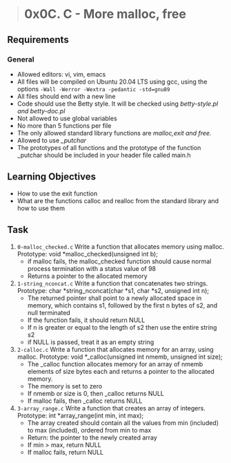 > # 0x0C. C - More malloc, free
## Requirements
### General
<ul>
<li> Allowed editors: vi, vim, emacs</li>
<li> All files will be compiled on Ubuntu 20.04 LTS using gcc, using the options <code>-Wall -Werror -Wextra -pedantic -std=gnu89</code></li>
<li> All files should end with a new line</li>
<li> Code should use the Betty style. It will be checked using <em>betty-style.pl and betty-doc.pl</em></li>
<li> Not allowed to use global variables</li>
<li> No more than 5 functions per file</li>
<li> The only allowed standard library functions are <em>malloc,exit and free.</em></li>
<li> Allowed to use <em>_putchar</em></li>
<li> The prototypes of all functions and the prototype of the function _putchar should be included in your header file called main.h</li>
</ul>

## Learning Objectives
<ul>
<li>How to use the exit function</li>
<li>What are the functions calloc and realloc from the standard library and how to use them</li>
</ul>

## Task
<ol>
<li><code>0-malloc_checked.c</code> Write a function that allocates memory using malloc.
Prototype: void *malloc_checked(unsigned int b);
<ul>
<li>if malloc fails, the malloc_checked function should cause normal process termination with a status value of 98</li>
<li>Returns a pointer to the allocated memory</li>
</ul>
</li>
<li><code>1-string_nconcat.c</code> Write a function that concatenates two strings.
Prototype: char *string_nconcat(char *s1, char *s2, unsigned int n);
<ul>
<li>The returned pointer shall point to a newly allocated space in memory, which contains s1, followed by the first n bytes of s2, and null terminated</li>
<li>If the function fails, it should return NULL</li>
<li>If n is greater or equal to the length of s2 then use the entire string s2</li>
<li>if NULL is passed, treat it as an empty string</li>
</ul>
<li><code>2-calloc.c</code> Write a function that allocates memory for an array, using malloc.
Prototype: void *_calloc(unsigned int nmemb, unsigned int size);
<ul>
<li>The _calloc function allocates memory for an array of nmemb elements of size bytes each and returns a pointer to the allocated memory.</li>
<li>The memory is set to zero</li>
<li>If nmemb or size is 0, then _calloc returns NULL</li>
<li>If malloc fails, then _calloc returns NULL</li>
</ul>
</li>
<li><code>3-array_range.c</code> Write a function that creates an array of integers.
Prototype: int *array_range(int min, int max);
<ul>
<li>The array created should contain all the values from min (included) to max (included), ordered from min to max</li>
<li>Return: the pointer to the newly created array</li>
<li>If min > max, return NULL</li>
<li>If malloc fails, return NULL</li>
</ul>
</li>
</ol>
